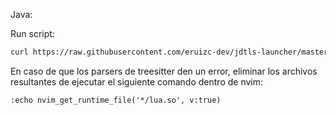 Java:

Run script:

```bash
curl https://raw.githubusercontent.com/eruizc-dev/jdtls-launcher/master/install.sh | bash
```

En caso de que los parsers de treesitter den un error, eliminar los archivos resultantes de ejecutar el siguiente comando dentro de nvim:
```
:echo nvim_get_runtime_file('*/lua.so', v:true)
```
